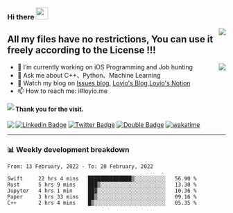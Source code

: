 <h3 align="left">Hi there <img src="https://media.giphy.com/media/hvRJCLFzcasrR4ia7z/giphy.gif" width="28"></h3>
<a align="right" href="https://github.com/loyio/loyio/blob/master/STAR/README.md"><img align="right" src="https://img.shields.io/badge/LOYIO-STAR-green" /></a>

## All my files have no restrictions, You can use it freely according to the License !!!

<img align="right" src="https://loy-readme.vercel.app/api?username=loyio&show_icons=true&hide=stars&include_all_commits=true&hide_title=true&theme=graywhite" />

- 🔭 I’m currently working on iOS Programming and Job hunting
- 💬 Ask me about C++、Python、Machine Learning
- 📔 Watch my blog on [Issues blog](https://github.com/loyio/blog/issues), [Loyio's Blog](https://blog.loyio.me),[Loyio's Notion](https://www.notion.so/Loyio-s-Dashboard-2f56bd29222a445ea9d9e8802a1ac83b)
- 📫 How to reach me: i#loyio.me


<img align="left" src="https://loy-readme.vercel.app/api/top-langs/?username=loyio&langs_count=8&layout=compact&hide=css,html,jupyter notebook" />

#### Thank you for the visit.
<img align="left" src="http://profile-counter.glitch.me/loyio/count.svg" />

  
  
[![Linkedin Badge](https://img.shields.io/badge/-@loyio-0077b5?style=flat-square&logo=Linkedin&logoColor=white&labelColor=0077b5&link=https://www.linkedin.com/in/loyio-hex-363172158/)](https://www.linkedin.com/in/loyio-hex-363172158/)
[![Twitter Badge](https://img.shields.io/badge/-@loyiome-1ca0f1?style=flat-square&labelColor=1ca0f1&logo=twitter&logoColor=white&link=https://twitter.com/loyiome)](https://twitter.com/loyiome)
[![Double Badge](https://img.shields.io/badge/@loyio-007722?style=flat&logo=Douban&logoColor=white)](https://www.douban.com/people/susmote)
[![wakatime](https://wakatime.com/badge/user/c0ddc104-5a20-41d1-ab9a-c4d9ea20a4d9.svg)](https://wakatime.com/@c0ddc104-5a20-41d1-ab9a-c4d9ea20a4d9)

-------
### 📊 Weekly development breakdown
<!--START_SECTION:waka-->
```text
From: 13 February, 2022 - To: 20 February, 2022

Swift     22 hrs 4 mins   ██████████████▒░░░░░░░░░░   56.90 % 
Rust      5 hrs 9 mins    ███▒░░░░░░░░░░░░░░░░░░░░░   13.30 % 
Jupyter   4 hrs 1 min     ██▓░░░░░░░░░░░░░░░░░░░░░░   10.36 % 
Paper     3 hrs 33 mins   ██▒░░░░░░░░░░░░░░░░░░░░░░   09.16 % 
C++       2 hrs 4 mins    █▒░░░░░░░░░░░░░░░░░░░░░░░   05.35 % 
```
<!--END_SECTION:waka-->
